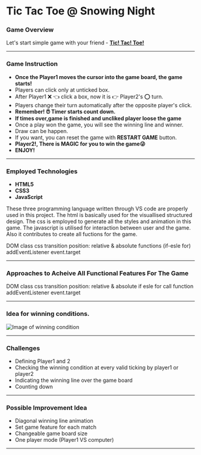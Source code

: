 # Tic Tac Toe @ Snowing Night 

### Game Overview

Let's start simple game with your friend - **[Tic! Tac! Toe!](https://bryanwooch.github.io/TicTacToe/)**

---
### Game Instruction

* **Once the Player1 moves the cursor into the game board, the game starts!**
* Players can click only at unticked box.
* After Player1 :x: :point_left: click a box, now it is :point_right: Player2's :o: turn.
* Players change their turn automatically after the opposite player's click.
* **Remember! :alarm_clock: Timer starts count down.**
* **If times over,game is finished and uncliked player loose the game**
* Once a play won the game, you will see the winning line and winner.
* Draw can be happen.
* If you want, you can reset the game with **RESTART GAME** button.
* **Player2!, There is MAGIC for you to win the game:stuck_out_tongue_winking_eye:**
* **ENJOY!**

---
### Employed Technologies

* **HTML5**
* **CSS3**
* **JavaScript**

These three programming language written through VS code are properly used in this project. 
The html is basically used for the visuallised structured design.
The css is employed to generate all the styles and animation in this game.
The javascript is utilised for interaction between user and the game. Also it contributes to create all fuctions for the game.

DOM class css transition position: relative & absolute
functions (if-esle for) addEventListener event.target 

---
### Approaches to Acheive All Functional Features For The Game

DOM class css transition position: relative & absolute
if esle for  call function addEventListener event.target

---
### Idea for winning conditions.

![Image of winning condition](https://github.com/BryanWooCH/TicTacToe/blob/master/winningCondition.png?raw=true)

---
### Challenges

* Defining Player1 and 2
* Checking the winning condition at every valid ticking by player1 or player2
* Indicating the winning line over the game board
* Counting down

---
### Possible Improvement Idea

* Diagonal winning line animation
* Set game feature for each match
* Changeable game board size
* One player mode (Player1 VS computer)
---
